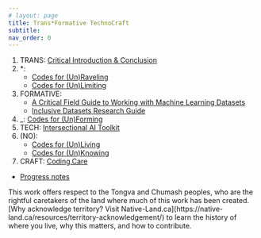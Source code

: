 ```yaml
---
# layout: page
title: Trans*Formative TechnoCraft
subtitle: 
nav_order: 0
---
```


<!-- !['tonight'](assets/img/goingonline.jpg){: .thumb } -->

<!-- Here's where I'll be tinkering for a few years with a dissertation... -->

<!-- <p style="font-size: 4rem; line-height: 1.2; color: darkslateblue;">Trans*formative TechnoCraft</p> -->

<!-- [Abstract](abstract.html) -->

1. TRANS: [Critical Introduction & Conclusion](critintro.html)
2. \*: 
   * [Codes for (Un)Raveling](unraveling.html)
   * [Codes for (Un)Limiting](unlimiting.html)
3. FORMATIVE: 
   * <a href="https://knowingmachines.org/critical-field-guide" target="_blank">A Critical Field Guide to Working with Machine Learning Datasets</a>
   * <a href="https://libguides.usc.edu/inclusive-datasets" target="_blank">Inclusive Datasets Research Guide</a>
4. \_: [Codes for (Un)Forming](unforming.html)
5. TECH: <a href="https://sarahciston.gitlab.io/toolkit/" target="_blank">Intersectional AI Toolkit</a>
6. (NO):  
   * [Codes for (Un)Living](unliving.html)
   * [Codes for (Un)Knowing](unknowing.html)
7. CRAFT: [Coding.Care](guide.html)

* [Progress notes](notes.html)
<!-- * [Acknowledgments](ack.html) -->
<!-- 7. TRANS: [Unsupervised Pleasures & Critical AI](unsupervised) -->

<!-- <caption markdown=1>I have lived and worked on the ancestral land of the Tongva, Chumash, Ohlone, Muwekma, Miwok, and Kumeyaay people (California); the Osage and Kickapoo people (Missouri); and on the site where many Jewish, Roma, queer, and disabled communities were displaced during the Shoah (Berlin). I acknowledge the suffering and struggle that have made my presence here possible, and I work to support dismantling the paradigms that allow such suffering to continue — in Palestine and in too much of the world. [Why acknowledge land? Visit Native-Land.ca](https://native-land.ca/resources/territory-acknowledgement/) to learn the history of where you live, why this matters, and how to contribute.</caption> -->

<!-- the Tongva and Chumash people (Los Angeles); the Ohlone, Muwekma, and Miwok people (Oakland); the Kumeyaay people (San Diego); the Osage and Kickapoo people (Missouri);  -->

<caption markdown=1>This work offers respect to the Tongva and Chumash peoples, who are the rightful caretakers of the land where much of this work has been created. [Why acknowledge territory? Visit Native-Land.ca](https://native-land.ca/resources/territory-acknowledgement/) to learn the history of where you live, why this matters, and how to contribute.</caption>

<!-- ## Abstract -->

<!-- <span class="purple">Learning programming is often intimidating and riddled with false starts,</span> which can further marginalize the folks whose perspectives are most necessary in order to face the challenges technoculture presents. This guidebook offers alternatives through creative-critical coding, using care-driven, community-building practices. It focuses on Creative Code Collective, the student organization I founded in 2019 for emerging media artists, writers, and non-engineers to think critically with code in an inclusive, interdisciplinary space. I wanted to create the adaptable, encouraging community I had needed when I was first struggling to learn to program as a writer trying to make electronic literature. 

Here, we see creative-critical code as a holistic community practice. This guidebook looks at a variety of the strategies, platforms, and tools we have explored and developed. It discusses how practices in the Collective—including project-oriented skillbuilding, co-teaching/co-learning, and snacks (always snacks)—embody its <span class="purple">guiding values, such as "scrappy artistic strategies not perfect code" and "collaboration not competition."</span> It also discusses some snags and lessons learned from our efforts building the now 3+ years-old community, like how our practices evolved through the shift to online platforms during the pandemic and the subsequent shift to hybrid collaborations. It draws on existing methods from Critical Code Studies and Intersectional queer, feminist, anti-ableist, and anti-racist theory; and it makes connections to similar organizations like Creative Code Berlin, Varia, and p5.js. 

In terms of impact, the guide addresses the ways students report these values and practices have shaped them as emerging makers and thinkers. Personally, even beyond my experiences as facilitator, I have found this community to be the strongest influence on my work. <span class="purple">Creative Code Collective has become a joyful space for creative risk-taking that nourishes my own practice.</span>

In sum, Creative Code Collective positions itself within an <span class="purple">ethics of coding care</span>—grounded in shared embodied knowledge, embedded co-creation, and programming with and for community. It tenderly proclaims: "We all have something to teach each other." Coding is now an essential literacy, but this guidebook calls for reaching beyond the limited literacy offered by the STEM–paradigm that supposedly "anyone can join." Rather, Coding.Care reimagines technoculture as truly being for anyone—to understand, impact, and intervene in.  -->



